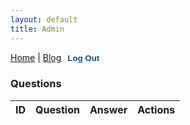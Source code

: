 ```yaml
---
layout: default
title: Admin
---
```

<link rel="stylesheet" href="./assets/css/admin.css">

<nav>
  <a href="./index.html">Home</a> | <a href="./blog.html">Blog</a>
  <button id="logout-btn" style="background:none; border:none; color:#0f4c81; cursor:pointer; font-weight:bold;">Log Out</button>
</nav>
<div id="admin-section">
  <h3>Questions</h3>
  <table id="questions-table">
    <thead>
      <tr>
        <th>ID</th>
        <th>Question</th>
        <th>Answer</th>
        <th>Actions</th>
      </tr>
    </thead>
    <tbody></tbody>
  </table>
</div>

<script src="https://cdn.jsdelivr.net/npm/@supabase/supabase-js"></script>
<script src="./scripts-admin.js"></script>

